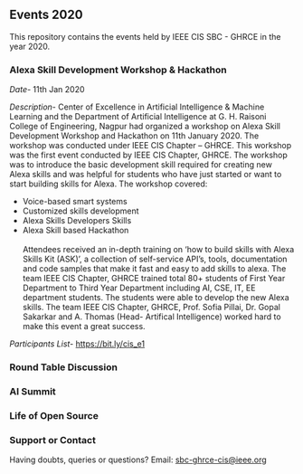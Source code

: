 ## Events 2020

This repository contains the events held by IEEE CIS SBC - GHRCE in the year 2020.

### Alexa Skill Development Workshop & Hackathon
*Date-* 11th Jan 2020

*Description-* Center of Excellence in Artificial Intelligence & Machine Learning and the Department of Artificial Intelligence at G. H. Raisoni College of Engineering, Nagpur had organized a workshop on Alexa Skill Development Workshop and Hackathon on 11th January 2020. The workshop was conducted under IEEE CIS Chapter – GHRCE. This workshop was the first event conducted by IEEE CIS Chapter, GHRCE. The workshop was to introduce the basic development skill required for creating new Alexa skills and was helpful for students who have just started or want to start building skills for Alexa.
The workshop covered:
* Voice-based smart systems
* Customized skills development 
* Alexa Skills Developers Skills
* Alexa Skill based Hackathon<br><br>Attendees received an in-depth training on ‘how to build skills with Alexa Skills Kit (ASK)’, a collection of self-service API’s, tools, documentation and code samples that make it fast and easy to add skills to alexa. The team IEEE CIS Chapter, GHRCE trained total 80+ students of First Year Department to Third Year Department including AI, CSE, IT, EE department students. The students were able to develop the new Alexa skills. The team IEEE CIS Chapter, GHRCE, Prof. Sofia Pillai, Dr. Gopal Sakarkar and A. Thomas (Head- Artifical Intelligence) worked hard to make this event a great success.



*Participants List-* https://bit.ly/cis_e1

### Round Table Discussion

### AI Summit

### Life of Open Source

### Support or Contact

Having doubts, queries or questions?
Email: sbc-ghrce-cis@ieee.org
